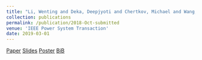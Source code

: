 ```yaml
---
title: "Li, Wenting and Deka, Deepjyoti and Chertkov, Michael and Wang, Meng, Real-time Fault Localization in Power Grids With Convolutional Neural Networks"
collection: publications
permalink: /publication/2018-Oct-submitted 
venue: 'IEEE Power System Transaction' 
date: 2019-03-01 
--- 
```


[Paper](http://Wendy0601.github.io/files/Location.pdf)
[Slides](http://Wendy0601.github.io/files/Fault_location_slides.pdf)
[Poster](http://Wendy0601.github.io/files/Fault_location_poster.pdf)
[BiB](http://Wendy0601.github.io/files/BibFault.pdf)
  
